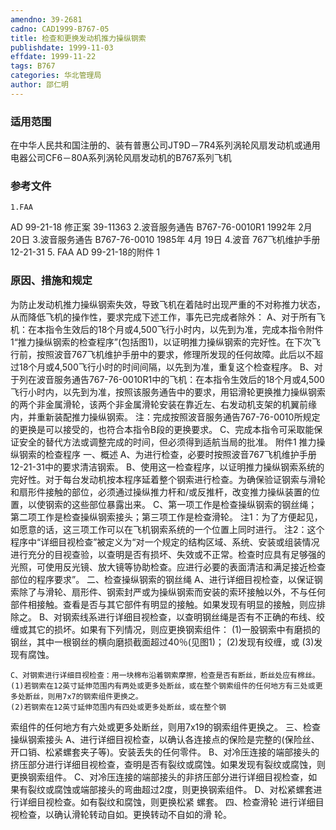 ```yaml
---
amendno: 39-2681
cadno: CAD1999-B767-05
title: 检查和更换发动机推力操纵钢索
publishdate: 1999-11-03
effdate: 1999-11-22
tags: B767
categories: 华北管理局
author: 邵仁明
---
```


### 适用范围 
在中华人民共和国注册的、装有普惠公司JT9D－7R4系列涡轮风扇发动机或通用电器公司CF6－80A系列涡轮风扇发动机的B767系列飞机

<!--more-->
### 参考文件
    1.FAA 
AD 99-21-18  修正案 39-11363 
    2.波音服务通告 B767-76-0010R1 1992年 2月 20日
    3.波音服务通告 B767-76-0010 1985年 4月 19日
    4.波音 
767飞机维护手册 12-21-31 
    5. FAA AD 99-21-18的附件 1 

### 原因、措施和规定 
为防止发动机推力操纵钢索失效，导致飞机在着陆时出现严重的不对称推力状态，从而降低飞机的操作性，要求完成下述工作，事先已完成者除外： 
    A、对于所有飞机：在本指令生效后的18个月或4,500飞行小时内，以先到为准，完成本指令附件1“推力操纵钢索的检查程序”(包括图1)，以证明推力操纵钢索的完好性。在下次飞行前，按照波音767飞机维护手册中的要求，修理所发现的任何故障。此后以不超过18个月或4,500飞行小时的时间间隔，以先到为准，重复这个检查程序。 
B、对于列在波音服务通告767-76-0010R1中的飞机：在本指令生效后的18个月或4,500飞行小时内，以先到为准，按照该服务通告中的要求，用铝滑轮更换推力操纵钢索的两个非金属滑轮，该两个非金属滑轮安装在靠近左、右发动机支架的机翼前缘内，并重新装配推力操纵钢索。 
    注：完成按照波音服务通告767-76-0010所规定的更换是可以接受的，也符合本指令B段的更换要求。 
    C、完成本指令可采取能保证安全的替代方法或调整完成的时间，但必须得到适航当局的批准。 
附件1 
推力操纵钢索的检查程序 
    一、概述 
A、为进行检查，必要时按照波音767飞机维护手册12-21-31中的要求清洁钢索。 
    B、使用这一检查程序，以证明推力操纵钢索系统的完好性。对于每台发动机按本程序延着整个钢索进行检查。为确保验证钢索与滑轮和扇形件接触的部位，必须通过操纵推力杆和/或反推杆，改变推力操纵装置的位置，以使钢索的这些部位暴露出来。 
    C、第一项工作是检查操纵钢索的钢丝绳；第二项工作是检查操纵钢索接头；第三项工作是检查滑轮。 
    注1：为了方便起见，如愿意的话，这三项工作可以在飞机钢索系统的一个位置上同时进行。
 注2：这个程序中“详细目视检查”被定义为“对一个规定的结构区域、系统、安装或组装情况进行充分的目视查验，以查明是否有损坏、失效或不正常。检查时应具有足够强的光照，可使用反光镜、放大镜等协助检查。应进行必要的表面清洁和满足接近检查部位的程序要求”。
    二、检查操纵钢索的钢丝绳 
    A、进行详细目视检查，以保证钢索除了与滑轮、扇形件、钢索封严或为操纵钢索而安装的索环接触以外，不与任何部件相接触。查看是否与其它部件有明显的接触。如果发现有明显的接触，则应排除之。
    B、对钢索线系进行详细目视检查，以查明钢丝绳是否有不正确的布线、绞缠或其它的损坏。如果有下列情况，则应更换钢索组件： 
(1)一股钢索中有磨损的钢丝，其中一根钢丝的横向磨损截面超过40％(见图1)； 
(2)发现有绞缠，或 
(3)发现有腐蚀。 

    C、对钢索进行详细目视检查：用一块棉布沿着钢索摩擦，检查是否有断丝，断丝处应有棉丝。 
    (1)若钢索在12英寸延伸范围内有两处或更多处断丝，或在整个钢索组件的任何地方有三处或更多处断丝，则用7x7的钢索组件更换之。
    (2)若钢索在12英寸延伸范围内有四处或更多处断丝，或在整个钢
索组件的任何地方有六处或更多处断丝，则用7x19的钢索组件更换之。    三、检查操纵钢索接头     A、进行详细目视检查，以确认各连接点的保险是完整的(保险丝、
开口销、松紧螺套夹子等)。安装丢失的任何零件。     B、对冷压连接的端部接头的挤压部分进行详细目视检查，查明是否有裂纹或腐蚀。如果发现有裂纹或腐蚀，则更换钢索组件。     C、对冷压连接的端部接头的非挤压部分进行详细目视检查，如果有裂纹或腐蚀或端部接头的弯曲超过2度，则更换钢索组件。     D、对松紧螺套进行详细目视检查。如有裂纹和腐蚀，则更换松紧
螺套。     四、检查滑轮     进行详细目视检查，以确认滑轮转动自如。更换转动不自如的滑
轮。
